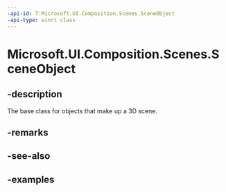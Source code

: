 ```yaml
---
-api-id: T:Microsoft.UI.Composition.Scenes.SceneObject
-api-type: winrt class
---
```


<!-- Class syntax.
public class SceneObject : CompositionObject, CompositionObject
-->

# Microsoft.UI.Composition.Scenes.SceneObject

## -description

The base class for objects that make up a 3D scene.

## -remarks

## -see-also

## -examples

